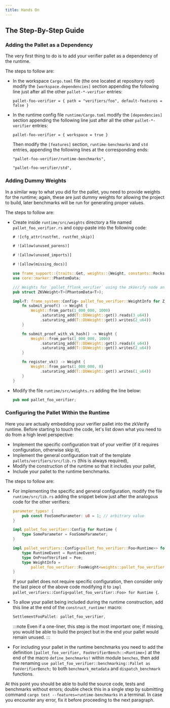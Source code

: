 ```yaml
---
title: Hands On
---
```


## The Step-By-Step Guide

### Adding the Pallet as a Dependency

The very first thing to do is to add your verifier pallet as a dependency of the runtime.

The steps to follow are:

- In the workspace `Cargo.toml` file (the one located at repository root) modify the `[workspace.dependencies]` section appending the following line just after all the other `pallet-*-verifier` entries:

  ```
  pallet-foo-verifier = { path = "verifiers/foo", default-features = false }
  ```

- In the runtime config file `runtime/Cargo.toml` modify the `[dependencies]` section appending the following line just after all the other `pallet-*-verifier` entries:

  ```
  pallet-foo-verifier = { workspace = true }
  ```

  Then modify the `[features]` section, `runtime-benchmarks` and `std` entries, appending the following lines at the corresponding ends:

  ```
  "pallet-foo-verifier/runtime-benchmarks",
  ```

  ```
  "pallet-foo-verifier/std",
  ```

### Adding Dummy Weights

In a similar way to what you did for the pallet, you need to provide weights for the runtime; again, these are just dummy weights for allowing the project to build, later benchmarks will be run for generating proper values.

The steps to follow are:

- Create inside `runtime/src/weights` directory a file named `pallet_foo_verifier.rs` and copy-paste into the following code:

  ```rust
  # ![cfg_attr(rustfmt, rustfmt_skip)]
  
  # ![allow(unused_parens)]
  
  # ![allow(unused_imports)]
  
  # ![allow(missing_docs)]
  
  use frame_support::{traits::Get, weights::{Weight, constants::RocksDbWeight}};
  use core::marker::PhantomData;
  
  /// Weights for `pallet_fflonk_verifier` using the zkVerify node and recommended hardware.
  pub struct ZKVWeight<T>(PhantomData<T>);
  
  impl<T: frame_system::Config> pallet_foo_verifier::WeightInfo for ZKVWeight<T> {
      fn submit_proof() -> Weight {
          Weight::from_parts(1_000_000, 1000)
              .saturating_add(T::DbWeight::get().reads(3_u64))
              .saturating_add(T::DbWeight::get().writes(2_u64))
      }
  
      fn submit_proof_with_vk_hash() -> Weight {
          Weight::from_parts(1_000_000, 1000)
              .saturating_add(T::DbWeight::get().reads(4_u64))
              .saturating_add(T::DbWeight::get().writes(2_u64))
      }
  
      fn register_vk() -> Weight {
          Weight::from_parts(1_000_000, 0)
              .saturating_add(T::DbWeight::get().writes(1_u64))
      }
  }
  ```

- Modify the file `runtime/src/weights.rs` adding the line below:

  ```rust
  pub mod pallet_foo_verifier;
  ```

### Configuring the Pallet Within the Runtime

Here you are actually embedding your verifier pallet into the zkVerify runtime. Before starting to touch the code, let's list down what you need to do from a high level perspective:

- Implement the specific configuration trait of your verifier (if it requires configuration, otherwise skip it),
- Implement the general configuration trait of the template `pallets/verifiers/src/lib.rs` (this is always required),
- Modify the construction of the runtime so that it includes your pallet,
- Include your pallet to the runtime benchmarks.

The steps to follow are:

- For implementing the specific and general configuration, modify the file `runtime/src/lib.rs` adding the snippet below just after the analogous code for the other verifiers:

  ```rust
  parameter_types! {
      pub const FooSomeParameter: u8 = 1; // arbitrary value
  }
  
  impl pallet_foo_verifier::Config for Runtime {
      type SomeParameter = FooSomeParameter;
  }
  
  impl pallet_verifiers::Config<pallet_foo_verifier::Foo<Runtime>> for Runtime {
      type RuntimeEvent = RuntimeEvent;
      type OnProofVerified = Poe;
      type WeightInfo =
          pallet_foo_verifier::FooWeight<weights::pallet_foo_verifier::ZKVWeight<Runtime>>;
  }
  ```

  If your pallet does not require specific configuration, then consider only the last piece of the above code modifying it to `impl pallet_verifiers::Config<pallet_foo_verifier::Foo> for Runtime {`.
- To allow your pallet being included during the runtime construction, add this line at the end of the `construct_runtime!` macro:

  ```rust
  SettlementFooPallet: pallet_foo_verifier,
  ```

  :::note
  Even if a one-liner, this step is the most important one; if missing, you would be able to build the project but in the end your pallet would remain unused.
  :::
- For including your pallet in the runtime benchmarks you need to add the definition `[pallet_foo_verifier, FooVerifierBench::<Runtime>]` at the end of the macro `define_benchmarks!` within module `benches`, then add the renaming `use pallet_foo_verifier::benchmarking::Pallet as FooVerifierBench;` to both `benchmark_metadata` and `dispatch_benchmark` functions.

At this point you should be able to build the source code, tests and benchmarks without errors; double check this in a single step by submitting command `cargo test --features=runtime-benchmarks` in a terminal. In case you encounter any error, fix it before proceeding to the next paragraph.

